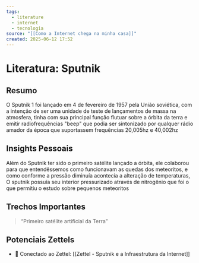 ```yaml
---
tags:
  - literature
  - internet
  - tecnologia
source: "[[Como a Internet chega na minha casa]]"
created: 2025-06-12 17:52
---
```


# Literatura: Sputnik

## Resumo

O Sputnik 1 foi lançado em 4 de fevereiro de 1957 pela União soviética, com a intenção de ser uma unidade de teste de lançamentos de massa na atmosfera, tinha com sua principal função flutuar sobre a órbita da terra e emitir radiofrequências "beep" que podia ser sintonizado por qualquer rádio amador da época que suportassem frequências 20,005hz e 40,002hz
## Insights Pessoais

Além do Sputnik ter sido o primeiro satélite lançado a órbita, ele colaborou para que entendêssemos como funcionavam as quedas dos meteoritos, e como conforme a pressão diminuía acontecia a alteração de temperaturas, O sputnik possuía seu interior pressurizado através de nitrogênio que foi o que permitiu o estudo sobre pequenos meteoritos

## Trechos Importantes

> “Primeiro satélite artificial da Terra”

## Potenciais Zettels

- 🔗 Conectado ao Zettel: [[Zettel - Sputnik e a Infraestrutura da Internet]]

